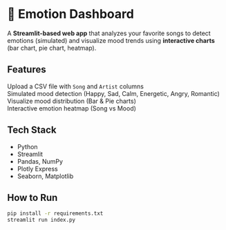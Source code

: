 # 🎵 Emotion Dashboard

A **Streamlit-based web app** that analyzes your favorite songs to detect emotions (simulated) and visualize mood trends using **interactive charts** (bar chart, pie chart, heatmap).

##  Features
 Upload a CSV file with `Song` and `Artist` columns  
 Simulated mood detection (Happy, Sad, Calm, Energetic, Angry, Romantic)  
 Visualize mood distribution (Bar & Pie charts)  
 Interactive emotion heatmap (Song vs Mood)  

##  Tech Stack
- Python
- Streamlit
- Pandas, NumPy
- Plotly Express
- Seaborn, Matplotlib

##  How to Run
```bash
pip install -r requirements.txt
streamlit run index.py
